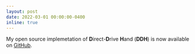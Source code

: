 ```yaml
---
layout: post
date: 2022-03-01 00:00:00-0400
inline: true
---
```


My open source implemetation of **D**irect-**D**rive **H**and (**DDH**) is now available on [GitHub](https://github.com/HKUST-RML/ddh_hardware).
